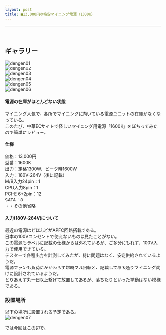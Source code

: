 ```yaml
---
layout: post
title: ■13,000円の格安マイニング電源（1600K）
---
```

---
　
## **ギャラリー**
![dengen01](https://beni2nd.github.io/images/mining0002.jpg "mining0002")  
![dengen02](https://beni2nd.github.io/images/mining0003.jpg "mining0003")  
![dengen03](https://beni2nd.github.io/images/mining0004.jpg "mining0004")  
![dengen04](https://beni2nd.github.io/images/mining0005.jpg "mining0005")  
![dengen05](https://beni2nd.github.io/images/mining0006.jpg "mining0006")  
![dengen06](https://beni2nd.github.io/images/mining0007.jpg "mining0007")  


#### **電源の在庫がほとんどない状態**

マイニング人気で、各所でマイニングに向いている電源ユニットの在庫がなくなっている。  
このたび、中華ECサイトで怪しいマイニング用電源「1600K」をぽちってみたので簡単にレビュー。  


#### **仕様**

価格：13,000円  
型番：1600K  
出力：定格1300W、ピーク時1600W  
入力：180V-264V（後に記載）  
M/B入力24pin：1  
CPU入力8pin：1  
PCI-E 6+2pin：12  
SATA：8  
・・その他省略  

#### **入力(180V-264V)について**
最近の電源はどほんどがAPFC回路搭載である。  
日本の100Vコンセントで使えないものは見たことがない。  
この電源もラベルに記載の仕様からは外れているが、ご多分にもれず、100V入力で使用できている。  
テスターで各種出力を計測してみたが、特に問題はなく、安定供給されているようだ。  
電源ファンも負荷にかかわらず常時フル回転と、記載してある通りマイニング向けに設計されているようだ。  
とりあえず丸一日以上繋げて放置してあるが、落ちたりといった挙動はない模様である。  

### **設置場所**

以下の場所に設置される予定である。  
![dengen07](https://beni2nd.github.io/images/mining0008.jpg "mining0008")  


では今回はこの辺で。  
